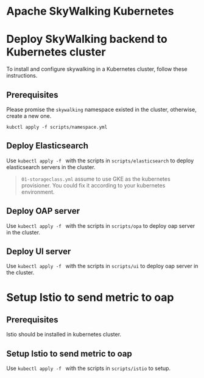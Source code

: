Apache SkyWalking Kubernetes
==========

# Deploy SkyWalking backend to Kubernetes cluster

To install and configure skywalking in a Kubernetes cluster, follow these instructions.

## Prerequisites

Please promise the `skywalking` namespace existed in the cluster, otherwise, create a new one.

`kubctl apply -f scripts/namespace.yml`

## Deploy Elasticsearch

Use `kubectl apply -f ` with the scripts in `scripts/elasticsearch` to deploy elasticsearch servers
in the cluster.

> `01-storageclass.yml` assume to use GKE as the kubernetes provisioner. You could fix it according
to your kubernetes environment.

## Deploy OAP server 

Use `kubectl apply -f ` with the scripts in `scripts/opa` to deploy oap server
in the cluster.

## Deploy UI server 

Use `kubectl apply -f ` with the scripts in `scripts/ui` to deploy oap server
in the cluster.

# Setup Istio to send metric to oap

## Prerequisites

Istio should be installed in kubernetes cluster.

## Setup Istio to send metric to oap

Use `kubectl apply -f ` with the scripts in `scripts/istio` to setup.
